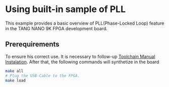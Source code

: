 # Using built-in sample of PLL


This example provides a basic overview of PLL(Phase-Locked Loop) feature in the TANG NANO 9K FPGA development board.



## Prerequirements
To ensure his correct use. It is necessary to follow-up  [Toolchain Manual Instalation](https://learn.lushaylabs.com/os-toolchain-manual-installation/). After that, the following commands will synthetize in the board 
```bash
make all
# Plug the USB-Cable to the FPGA.
make load
```


